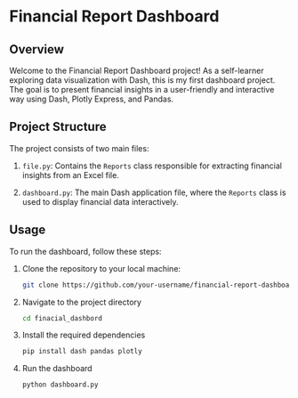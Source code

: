 # Financial Report Dashboard

## Overview

Welcome to the Financial Report Dashboard project! As a self-learner exploring data visualization with Dash, this is my first dashboard project. The goal is to present financial insights in a user-friendly and interactive way using Dash, Plotly Express, and Pandas.

## Project Structure

The project consists of two main files:

1. `file.py`: Contains the `Reports` class responsible for extracting financial insights from an Excel file.

2. `dashboard.py`: The main Dash application file, where the `Reports` class is used to display financial data interactively.

## Usage

To run the dashboard, follow these steps:

1. Clone the repository to your local machine:

   ```bash
   git clone https://github.com/your-username/financial-report-dashboard.git
2. Navigate to the project directory
   ``` bash
   cd finacial_dashbord
3. Install the required dependencies
   ``` bash
   pip install dash pandas plotly
4. Run the dashboard
   ``` bash
   python dashboard.py

